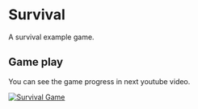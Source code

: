 # Survival

A survival example game.

## Game play

You can see the game progress in next youtube video.

[![Survival Game](http://img.youtube.com/vi/VY2eiILV4gQ/0.jpg)](http://www.youtube.com/watch?v=VY2eiILV4gQ "Survival Game")
